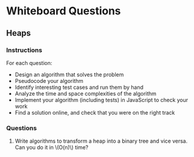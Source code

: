 # Whiteboard Questions

## Heaps

### Instructions

For each question:

- Design an algorithm that solves the problem
- Pseudocode your algorithm
- Identify interesting test cases and run them by hand
- Analyze the time and space complexities of the algorithm
- Implement your algorithm (including tests) in JavaScript to check your work
- Find a solution online, and check that you were on the right track

### Questions

1. Write algorithms to transform a heap into a binary tree and vice versa. Can you do it in \\(O(n)\\) time?

